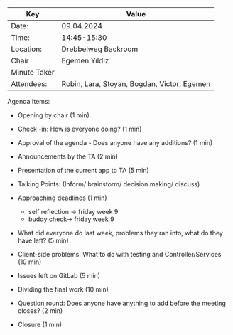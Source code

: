 | Key          | Value                                       |
|--------------|---------------------------------------------|
| Date:        | 09.04.2024                                  |
| Time:        | 14:45-15:30                                 |
| Location:    | Drebbelweg Backroom                         |
| Chair        | Egemen Yıldız                               |
| Minute Taker |                                             |
| Attendees:   | Robin, Lara, Stoyan, Bogdan, Victor, Egemen |

Agenda Items:
- Opening by chair (1 min)
- Check -in: How is everyone doing? (1 min)
- Approval of the agenda - Does anyone have any additions? (1 min)
- Announcements by the TA (2 min)
- Presentation of the current app to TA (5 min)

- Talking Points: (Inform/ brainstorm/ decision making/ discuss)
- Approaching deadlines (1 min)
    - self reflection -> friday week 9
    - buddy check-> friday week 9
- What did everyone do last week, problems they ran into, what do they have left? (5 min)
- Client-side problems: What to do with testing and Controller/Services (10 min)
- Issues left on GitLab (5 min)
- Dividing the final work (10 min)

- Question round: Does anyone have anything to add before the meeting closes? (2 min)
- Closure (1 min)
